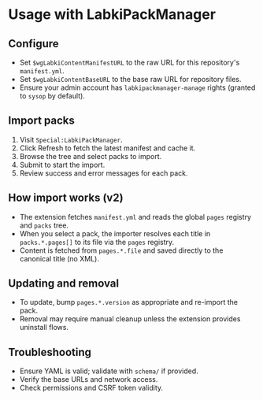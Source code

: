 ﻿# Usage with LabkiPackManager

## Configure

- Set `$wgLabkiContentManifestURL` to the raw URL for this repository's `manifest.yml`.
- Set `$wgLabkiContentBaseURL` to the base raw URL for repository files.
- Ensure your admin account has `labkipackmanager-manage` rights (granted to `sysop` by default).

## Import packs

1. Visit `Special:LabkiPackManager`.
2. Click Refresh to fetch the latest manifest and cache it.
3. Browse the tree and select packs to import.
4. Submit to start the import.
5. Review success and error messages for each pack.

## How import works (v2)

- The extension fetches `manifest.yml` and reads the global `pages` registry and `packs` tree.
- When you select a pack, the importer resolves each title in `packs.*.pages[]` to its file via the `pages` registry.
- Content is fetched from `pages.*.file` and saved directly to the canonical title (no XML).

## Updating and removal

- To update, bump `pages.*.version` as appropriate and re-import the pack.
- Removal may require manual cleanup unless the extension provides uninstall flows.

## Troubleshooting

- Ensure YAML is valid; validate with `schema/` if provided.
- Verify the base URLs and network access.
- Check permissions and CSRF token validity.
